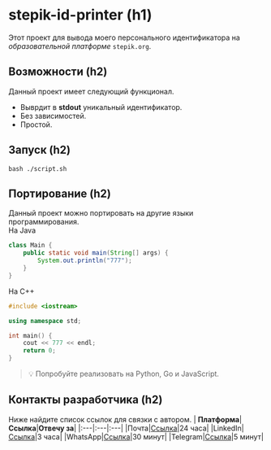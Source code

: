 # stepik-id-printer (h1)
Этот проект для вывода моего персонального идентификатора на *образовательной платформе* `stepik.org`.
## Возможности (h2)
Данный проект имеет следующий функционал.
- Выврдит в **stdout** уникальный идентификатор.
- Без зависимостей.
- Простой.
## Запуск (h2)
```shell
bash ./script.sh
```
## Портирование (h2)
Данный проект можно портировать на другие языки программирования.\
На Java
```java
class Main {
    public static void main(String[] args) {
        System.out.println("777");
    }
}
```
На С++
```c++
#include <iostream>

using namespace std;

int main() {
    cout << 777 << endl;
    return 0;
}
```
> 💡 Попробуйте реализовать на Python, Go и JavaScript.
## Контакты разработчика (h2)
Ниже найдите список ссылок для связки с автором.
| **Платформа**|**Ссылка**|**Отвечу за**|
|:---|:---|:---|
|Почта|[Ссылка](#)|24 часа|
|LinkedIn|[Ссылка](#)|3 часа|
|WhatsApp|[Ссылка](#)|30 минут|
|Telegram|[Ссылка](#)|5 минут|